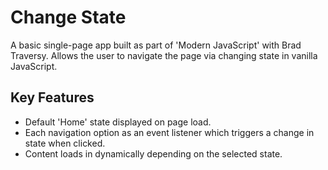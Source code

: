 # Change State
A basic single-page app built as part of 'Modern JavaScript' with Brad Traversy. Allows the user to navigate the page via changing state in vanilla JavaScript.

## Key Features
<ul>
  <li>Default 'Home' state displayed on page load.</li>
  <li>Each navigation option as an event listener which triggers a change in state when clicked.</li>
  <li>Content loads in dynamically depending on the selected state.</li>
</ul>
